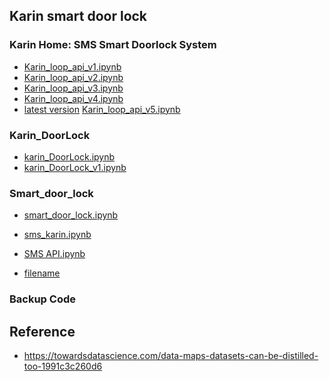 ## Karin smart door lock

### Karin Home: SMS Smart Doorlock System
- <a href="https://colab.research.google.com/drive/15viEUJQ2hy9y7LSLFBo0s1YBdvTVfQGs?usp=sharing">Karin_loop_api_v1.ipynb</a>
- <a href="https://colab.research.google.com/drive/1-m6QVqMjZ4vEf-Raev2cd33LOr1XJ6ss?usp=sharing">Karin_loop_api_v2.ipynb</a>
- <a href="https://colab.research.google.com/drive/1g0-b9xIURBnhsM3ozLXw65cgk_NqxruV?usp=sharing">Karin_loop_api_v3.ipynb</a>
- <a href="https://colab.research.google.com/drive/16YdYqf6BBzKC5MSRu8WcZHXrQ_zRXUv6?usp=sharing">Karin_loop_api_v4.ipynb</a>
- <ins>latest version</ins> <a href="https://colab.research.google.com/drive/1PDI7bIaqw55vrxm1Ts3U0FBJtKC8liPW?usp=sharing">Karin_loop_api_v5.ipynb</a>
    
<!-- <table>
    <tr><th>First Header</th><th>Second Header</th></tr>
    <tr><td>Content Cell</td><td>Content Cell</td></tr>
    <tr><td>Content Cell</td><td>Content Cell</td></tr>
</table> -->

### Karin_DoorLock
- <a href="https://colab.research.google.com/drive/1qwq7U09J9UKjHWZ3K8JhTGdBoIg-2Ulw?usp=sharing">karin_DoorLock.ipynb</a>
- <a href="https://colab.research.google.com/drive/1lr4i31J7axBStHYFEp1YHBqtOC2_e-E1?usp=sharing">karin_DoorLock_v1.ipynb</a>

### Smart_door_lock
- <p><a href="https://colab.research.google.com/drive/1XCCuC_nUxr1pJ6MWIIwPFypj6mhXx1qm?usp=sharing">smart_door_lock.ipynb</a></p>
- <p><a href="https://colab.research.google.com/drive/1BXRuJR4TS9mh5dcXFu38v03QZ-iMvxl5?usp=sharing">sms_karin.ipynb</a></p>
- <p><a href="https://colab.research.google.com/drive/1AGRO6q1PJRDC-E6CeyUg3dniaC1erLU7?usp=sharing">SMS API.ipynb</a></p>
- <p><a href="url">filename</a></p>


### Backup Code


## Reference
- https://towardsdatascience.com/data-maps-datasets-can-be-distilled-too-1991c3c260d6

